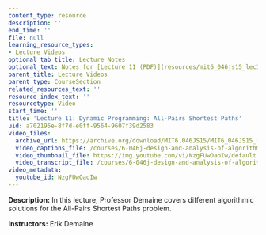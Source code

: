 ```yaml
---
content_type: resource
description: ''
end_time: ''
file: null
learning_resource_types:
- Lecture Videos
optional_tab_title: Lecture Notes
optional_text: Notes for [Lecture 11 (PDF)](resources/mit6_046js15_lec11) are available.
parent_title: Lecture Videos
parent_type: CourseSection
related_resources_text: ''
resource_index_text: ''
resourcetype: Video
start_time: ''
title: 'Lecture 11: Dynamic Programming: All-Pairs Shortest Paths'
uid: a702195e-8f7d-e0ff-9564-9607f39d2583
video_files:
  archive_url: https://archive.org/download/MIT6.046JS15/MIT6_046JS15_lec11_300k.mp4
  video_captions_file: /courses/6-046j-design-and-analysis-of-algorithms-spring-2015/520a226d3fa95360a5fce37bdc13ec3a_NzgFUwOaoIw.vtt
  video_thumbnail_file: https://img.youtube.com/vi/NzgFUwOaoIw/default.jpg
  video_transcript_file: /courses/6-046j-design-and-analysis-of-algorithms-spring-2015/dfd49eb1cf655c54359492df821a4203_NzgFUwOaoIw.pdf
video_metadata:
  youtube_id: NzgFUwOaoIw
---
```


**Description:** In this lecture, Professor Demaine covers different algorithmic solutions for the All-Pairs Shortest Paths problem.

**Instructors:** Erik Demaine